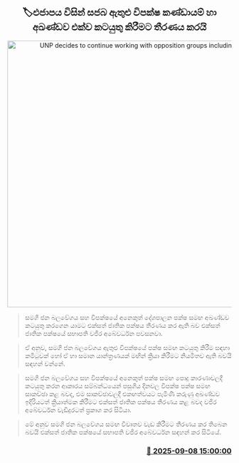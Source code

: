 <p align='center'><b><h2 align='center' title='UNP decides to continue working with opposition groups including SJB'>🏷එජාපය විසින් සජබ ඇතුළු විපක්ෂ කණ්ඩායම් හා අඛණ්ඩව එක්ව කටයුතු කිරීමට තීරණය කරයි</h2></b></p>
<p align='center'><img src='https://helakuru.sgp1.cdn.digitaloceanspaces.com/esana/images/lib/ranil-sajith-archived.jpg' width='600' alt='UNP decides to continue working with opposition groups including SJB'></p>

> සමගි ජන බලවේගය සහ විපක්ෂයේ අනෙකුත් දේශපාලන පක්ෂ සමඟ අඛණ්ඩව කටයුතු කරගෙන යාමට එක්සත් ජාතික පක්ෂය තීරණය කර ඇති බව එක්සත් ජාතික පක්ෂයේ සභාපති වජිර අබේවර්ධන පවසනවා.

> ඒ අනුව, සමගි ජන බලවේගය ඇතුළු විපක්ෂයේ පක්ෂ සමඟ කටයුතු කිරීම සඳහා කමිටුවක් හෝ ඒ හා සමාන යාන්ත්‍රණයක් මඟින් ක්‍රියා කිරීමට නියමිතව ඇති බවයි සඳහන් වන්නේ.

> සමගි ජන බලවේගය සහ විපක්ෂයේ අනෙකුත් පක්ෂ සමඟ පොදු කාරණාවලදී කටයුතු කරන ආකාරය සම්බන්ධයෙන් පසුගිය දිනවල විපක්ෂ පක්ෂ සමඟ සාකච්ඡා කළ බවද, එම සාකච්ඡාවලදී එකඟත්වයට පැමිණි කරුණු අඛණ්ඩව ඉදිරියටත් ක්‍රියාත්මක කිරීමට එක්සත් ජාතික පක්ෂය තීරණය කළ බවද වජිර අබේවර්ධන වැඩිදුරටත් ප්‍රකාශ කර සිටියා.

> මේ අනුව සමගි ජන බලවේගය සමඟ විවෘතව වැඩ කිරීමට තීරණය කර තිබෙන බවයි එක්සත් ජාතික පක්ෂයේ සභාපති වජිර අබේවර්ධන සඳහන් කර සිටියේ.



<h3 align='right'><a href='https://www.helakuru.lk/esana/p/113414/'>📅 2025-09-08 15:00:00</a></h3>
